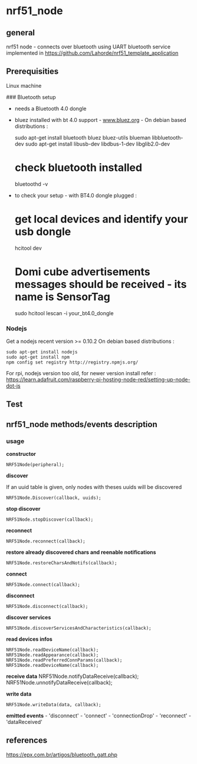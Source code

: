 # nrf51_node

## general

nrf51 node - connects over bluetooth using UART bluetooth service implemented in https://github.com/Lahorde/nrf51_template_application


## Prerequisities
Linux machine

### Bluetooth setup
   - needs a Bluetooth 4.0 dongle
   - bluez installed with bt 4.0 support - www.bluez.org - On debian based distributions :
   
        sudo apt-get install bluetooth bluez bluez-utils blueman libbluetooth-dev
	    sudo apt-get install libusb-dev libdbus-1-dev libglib2.0-dev
	    
	    # check bluetooth installed
        bluetoothd -v
        
   - to check your setup - with BT4.0 dongle plugged :

        # get local devices and identify your usb dongle
        hcitool dev 
        # Domi cube advertisements messages should be received - its name is SensorTag
        sudo hcitool lescan -i your_bt4.0_dongle 

### Nodejs
Get a nodejs recent version >= 0.10.2 On debian based distributions : 

    sudo apt-get install nodejs
    sudo apt-get install npm
    npm config set registry http://registry.npmjs.org/

For rpi, nodejs version too old, for newer version install refer : https://learn.adafruit.com/raspberry-pi-hosting-node-red/setting-up-node-dot-js

## Test 
    
## nrf51_node  methods/events description

### usage

__constructor__

    NRF51Node(peripheral);

__discover__

If an uuid table is given, only nodes with theses uuids will be discovered

    NRF51Node.Discover(callback, uuids);

__stop discover__

    NRF51Node.stopDiscover(callback);

__reconnect__

    NRF51Node.reconnect(callback);

__restore already discovered chars and reenable notifications__

    NRF51Node.restoreCharsAndNotifs(callback);

__connect__

    NRF51Node.connect(callback);
    
__disconnect__

    NRF51Node.disconnect(callback);

__discover services__

    NRF51Node.discoverServicesAndCharacteristics(callback);

__read devices infos__

    NRF51Node.readDeviceName(callback);
    NRF51Node.readAppearance(callback);
    NRF51Node.readPreferredConnParams(callback);
    NRF51Node.readDeviceName(callback);

__receive data__
	NRF51Node.notifyDataReceive(callback);
	NRF51Node.unnotifyDataReceive(callback);

__write data__

    NRF51Node.writeData(data, callback);

__emitted events__
	- 'disconnect'
	- 'connect'
    - 'connectionDrop'
    - 'reconnect'
    - 'dataReceived'

## references 

 https://epx.com.br/artigos/bluetooth_gatt.php
